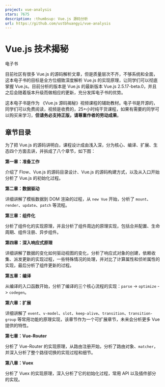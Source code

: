 ```yaml
---
project: vue-analysis
stars: 7675
description: :thumbsup: Vue.js 源码分析
url: https://github.com/ustbhuangyi/vue-analysis
---
```


Vue.js 技术揭秘
===========

电子书

目前社区有很多 Vue.js 的源码解析文章，但是质量层次不齐，不够系统和全面，这本电子书的目标是全方位细致深度解析 Vue.js 的实现原理，让同学们可以彻底掌握 Vue.js。目前分析的版本是 Vue.js 的最新版本 Vue.js 2.5.17-beta.0，并且之后会随着版本升级而做相应的更新，充分发挥电子书的优势。

这本电子书是作为 《Vue.js 源码揭秘》视频课程的辅助教材。电子书是开源的，同学们可以免费阅读，视频是收费的，25+小时纯干货课程，如果有需要的同学可以购买来学习，**但请务必支持正版，请尊重作者的劳动成果**。

章节目录
----

为了把 Vue.js 的源码讲明白，课程设计成由浅入深，分为核心、编译、扩展、生态四个方面去讲，并拆成了八个章节，如下图：

**第一章：准备工作**

介绍了 Flow、Vue.js 的源码目录设计、Vue.js 的源码构建方式，以及从入口开始分析了 Vue.js 的初始化过程。

**第二章：数据驱动**

详细讲解了模板数据到 DOM 渲染的过程，从 `new Vue` 开始，分析了 `mount`、`render`、`update`、`patch` 等流程。

**第三章：组件化**

分析了组件化的实现原理，并且分析了组件周边的原理实现，包括合并配置、生命周期、组件注册、异步组件。

**第四章：深入响应式原理**

详细讲解了数据的变化如何驱动视图的变化，分析了响应式对象的创建，依赖收集、派发更新的实现过程，一些特殊情况的处理，并对比了计算属性和侦听属性的实现，最后分析了组件更新的过程。

**第五章：编译**

从编译的入口函数开始，分析了编译的三个核心流程的实现：`parse` -> `optimize` -> `codegen`。

**第六章：扩展**

详细讲解了 `event`、`v-model`、`slot`、`keep-alive`、`transition`、`transition-group` 等常用功能的原理实现，该章节作为一个可扩展章节，未来会分析更多 Vue 提供的特性。

**第七章：Vue-Router**

分析了 Vue-Router 的实现原理，从路由注册开始，分析了路由对象、`matcher`，并深入分析了整个路径切换的实现过程和细节。

**第八章：Vuex**

分析了 Vuex 的实现原理，深入分析了它的初始化过程，常用 API 以及插件部分的实现。
